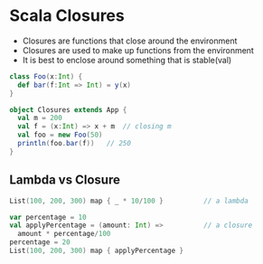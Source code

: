 # Scala Closures

- Closures are functions that close around the environment
- Closures are used to make up functions from the environment
- It is best to enclose around something that is stable(val)

```scala
class Foo(x:Int) {
  def bar(f:Int => Int) = y(x)
}

object Closures extends App {
  val m = 200
  val f = (x:Int) => x + m  // closing m
  val foo = new Foo(50)
  println(foo.bar(f))   // 250
}
```

## Lambda vs Closure

```scala
List(100, 200, 300) map { _ * 10/100 }          // a lambda

var percentage = 10
val applyPercentage = (amount: Int) =>          // a closure
  amount * percentage/100
percentage = 20
List(100, 200, 300) map { applyPercentage }
```
